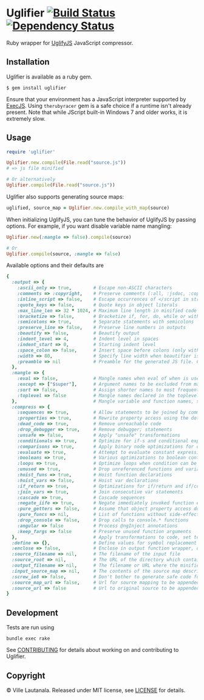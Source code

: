 # Uglifier [![Build Status](https://travis-ci.org/lautis/uglifier.svg?branch=master)](https://travis-ci.org/lautis/uglifier) [![Dependency Status](https://gemnasium.com/lautis/uglifier.svg)](https://gemnasium.com/lautis/uglifier)

Ruby wrapper for [UglifyJS](https://github.com/mishoo/UglifyJS2) JavaScript compressor.

## Installation

Uglifier is available as a ruby gem.

    $ gem install uglifier

Ensure that your environment has a JavaScript interpreter supported by
[ExecJS](https://github.com/sstephenson/execjs). Using `therubyracer` gem
is a safe choice if a runtime isn't already present. Note that while JScript built-in Windows 7 and older works, it is extremely slow.

## Usage

```ruby
require 'uglifier'

Uglifier.new.compile(File.read("source.js"))
# => js file minified

# Or alternatively
Uglifier.compile(File.read("source.js"))
```

Uglifier also supports generating source maps:

```ruby
uglified, source_map = Uglifier.new.compile_with_map(source)
```

When initializing UglifyJS, you can tune the behavior of UglifyJS by passing options. For example, if you want disable variable name mangling:

```ruby
Uglifier.new(:mangle => false).compile(source)

# Or
Uglifier.compile(source, :mangle => false)
```

Available options and their defaults are

```ruby
{
  :output => {
    :ascii_only => true,        # Escape non-ASCII characters
    :comments => :copyright,    # Preserve comments (:all, :jsdoc, :copyright, :none)
    :inline_script => false,    # Escape occurrences of </script in strings
    :quote_keys => false,       # Quote keys in object literals
    :max_line_len => 32 * 1024, # Maximum line length in minified code
    :bracketize => false,       # Bracketize if, for, do, while or with statements, even if their body is a single statement
    :semicolons => true,        # Separate statements with semicolons
    :preserve_line => false,    # Preserve line numbers in outputs
    :beautify => false,         # Beautify output
    :indent_level => 4,         # Indent level in spaces
    :indent_start => 0,         # Starting indent level
    :space_colon => false,      # Insert space before colons (only with beautifier)
    :width => 80,               # Specify line width when beautifier is used (only with beautifier)
    :preamble => nil            # Preamble for the generated JS file. Can be used to insert any code or comment.
  },
  :mangle => {
    :eval => false,             # Mangle names when eval of when is used in scope
    :except => ["$super"],      # Argument names to be excluded from mangling
    :sort => false,             # Assign shorter names to most frequently used variables. Often results in bigger output after gzip.
    :toplevel => false          # Mangle names declared in the toplevel scope
  },                            # Mangle variable and function names, set to false to skip mangling
  :compress => {
    :sequences => true,         # Allow statements to be joined by commas
    :properties => true,        # Rewrite property access using the dot notation
    :dead_code => true,         # Remove unreachable code
    :drop_debugger => true,     # Remove debugger; statements
    :unsafe => false,           # Apply "unsafe" transformations
    :conditionals => true,      # Optimize for if-s and conditional expressions
    :comparisons => true,       # Apply binary node optimizations for comparisons
    :evaluate => true,          # Attempt to evaluate constant expressions
    :booleans => true,          # Various optimizations to boolean contexts
    :loops => true,             # Optimize loops when condition can be statically determined
    :unused => true,            # Drop unreferenced functions and variables
    :hoist_funs => true,        # Hoist function declarations
    :hoist_vars => false,       # Hoist var declarations
    :if_return => true,         # Optimizations for if/return and if/continue
    :join_vars => true,         # Join consecutive var statements
    :cascade => true,           # Cascade sequences
    :negate_iife => true,       # Negate immediately invoked function expressions to avoid extra parens
    :pure_getters => false,     # Assume that object property access does not have any side-effects
    :pure_funcs => nil,         # List of functions without side-effects. Can safely discard function calls when the result value is not used
    :drop_console => false,     # Drop calls to console.* functions
    :angular => false           # Process @ngInject annotations
    :keep_fargs => false        # Preserve unused function arguments
  },                            # Apply transformations to code, set to false to skip
  :define => {},                # Define values for symbol replacement
  :enclose => false,            # Enclose in output function wrapper, define replacements as key-value pairs
  :source_filename => nil,      # The filename of the input file
  :source_root => nil,          # The URL of the directory which contains :source_filename
  :output_filename => nil,      # The filename or URL where the minified output can be found
  :input_source_map => nil,     # The contents of the source map describing the input
  :screw_ie8 => false,          # Don't bother to generate safe code for IE8
  :source_map_url => false,     # Url for source mapping to be appended in minified source
  :source_url => false          # Url to original source to be appended in minified source
}
```

## Development

Tests are run using

    bundle exec rake

See [CONTRIBUTING](https://github.com/lautis/uglifier/blob/master/CONTRIBUTING.md) for details about working on and contributing to Uglifier.

## Copyright

© Ville Lautanala. Released under MIT license, see [LICENSE](https://github.com/lautis/uglifier/blob/master/LICENSE.txt) for details.
